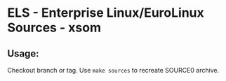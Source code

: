 # ELS - Enterprise Linux/EuroLinux Sources - xsom
 
## Usage:
  Checkout branch or tag. Use `make sources` to recreate  SOURCE0 archive.
